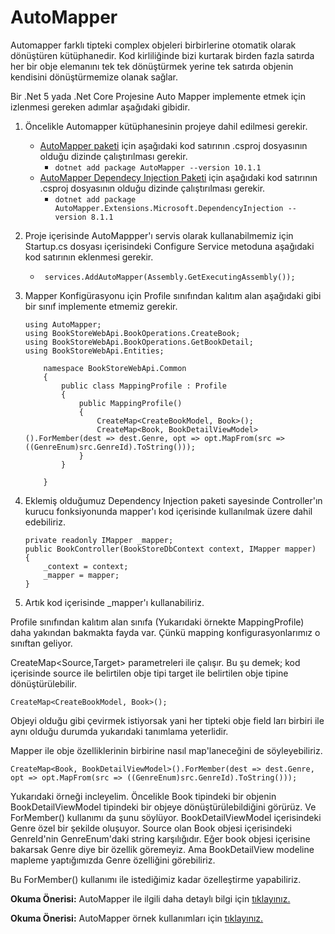 # AutoMapper

Automapper farklı tipteki complex objeleri birbirlerine otomatik olarak dönüştüren kütüphanedir. Kod kirliliğinde bizi kurtarak birden fazla satırda her bir obje elemanını tek tek dönüştürmek yerine tek satırda objenin kendisini dönüştürmemize olanak sağlar.

Bir .Net 5 yada .Net Core Projesine Auto Mapper implemente etmek için izlenmesi gereken adımlar aşağıdaki gibidir.

1.  Öncelikle Automapper kütüphanesinin projeye dahil edilmesi gerekir.

    - [AutoMapper paketi](https://www.nuget.org/packages/AutoMapper/) için aşağıdaki kod satırının .csproj dosyasının olduğu dizinde çalıştırılması gerekir.
      - `dotnet add package AutoMapper --version 10.1.1`
    - [AutoMapper Dependecy Injection Paketi](https://www.nuget.org/packages/AutoMapper.Extensions.Microsoft.DependencyInjection/) için aşağıdaki kod satırının .csproj dosyasının olduğu dizinde çalıştırılması gerekir.
      - `dotnet add package AutoMapper.Extensions.Microsoft.DependencyInjection --version 8.1.1`

2.  Proje içerisinde AutoMappper'ı servis olarak kullanabilmemiz için Startup.cs dosyası içerisindeki Configure Service metoduna aşağıdaki kod satırının eklenmesi gerekir.

    - ` services.AddAutoMapper(Assembly.GetExecutingAssembly());`

3.  Mapper Konfigürasyonu için Profile sınıfından kalıtım alan aşağıdaki gibi bir sınıf implemente etmemiz gerekir.

        using AutoMapper;
        using BookStoreWebApi.BookOperations.CreateBook;
        using BookStoreWebApi.BookOperations.GetBookDetail;
        using BookStoreWebApi.Entities;

            namespace BookStoreWebApi.Common
            {
                public class MappingProfile : Profile
                {
                    public MappingProfile()
                    {
                        CreateMap<CreateBookModel, Book>();
                        CreateMap<Book, BookDetailViewModel>().ForMember(dest => dest.Genre, opt => opt.MapFrom(src => ((GenreEnum)src.GenreId).ToString()));
                    }
                }

            }

4.  Eklemiş olduğumuz Dependency Injection paketi sayesinde Controller'ın kurucu fonksiyonunda mapper'ı kod içerisinde kullanılmak üzere dahil edebiliriz.

        private readonly IMapper _mapper;
        public BookController(BookStoreDbContext context, IMapper mapper)
        {
            _context = context;
            _mapper = mapper;
        }

5.  Artık kod içerisinde \_mapper'ı kullanabiliriz.

Profile sınıfından kalıtım alan sınıfa (Yukarıdaki örnekte MappingProfile) daha yakından bakmakta fayda var. Çünkü mapping konfigurasyonlarımız o sınıftan geliyor.

CreateMap<Source,Target> parametreleri ile çalışır. Bu şu demek; kod içerisinde source ile belirtilen obje tipi target ile belirtilen obje tipine dönüştürülebilir.

`CreateMap<CreateBookModel, Book>();`

Objeyi olduğu gibi çevirmek istiyorsak yani her tipteki obje field ları birbiri ile aynı olduğu durumda yukarıdaki tanımlama yeterlidir.

Mapper ile obje özelliklerinin birbirine nasıl map'laneceğini de söyleyebiliriz.

    CreateMap<Book, BookDetailViewModel>().ForMember(dest => dest.Genre, opt => opt.MapFrom(src => ((GenreEnum)src.GenreId).ToString()));

Yukarıdaki örneği incleyelim. Öncelikle Book tipindeki bir objenin BookDetailViewModel tipindeki bir objeye dönüştürülebildiğini görürüz. Ve ForMember() kullanımı da şunu söylüyor. BookDetailViewModel içerisindeki Genre özel bir şekilde oluşuyor. Source olan Book objesi içerisindeki GenreId'nin GenreEnum'daki string karşılığıdır. Eğer book objesi içerisine bakarsak Genre diye bir özellik göremeyiz. Ama BookDetailView modeline mapleme yaptığımızda Genre özelliğini görebiliriz.

Bu ForMember() kullanımı ile istediğimiz kadar özelleştirme yapabiliriz.

**Okuma Önerisi:** AutoMapper ile ilgili daha detaylı bilgi için [tıklayınız.](https://docs.automapper.org/en/stable/Getting-started.html)

**Okuma Önerisi:** AutoMapper örnek kullanımları için [tıklayınız.](https://www.gencayyildiz.com/blog/asp-net-coreda-automapper-kullanimi/)
